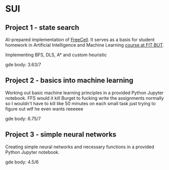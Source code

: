 # SUI
## Project 1 - state search
AI-prepared implementation of [FreeCell](https://en.wikipedia.org/wiki/FreeCell).
It serves as a basis for student homework in Artificial Intelligence and Machine Learning [course at FIT BUT](https://www.fit.vut.cz/study/course/SUI/.en).

Implementing BFS, DLS, A* and custom heuristic

gde body: 3.63/7

## Project 2 - basics into machine learning
Working out basic machine learning principles in a provided Python Jupyter notebook. FFS would it kill Burget to fucking write the assignments normally so I wouldn't have to kill like 50 minutes on each small task just trying to figure out wtf he even wants reeeeee

gde body: 6.75/7

## Project 3 - simple neural networks
Creating simple neural networks and necessary functions in a provided Python Jupyter notebook. 

gde body: 4.5/6
